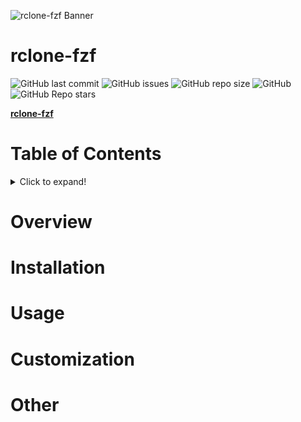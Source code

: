 ![rclone-fzf Banner](media/fzf-rclone-Banner.png)

# rclone-fzf
![GitHub last commit](https://img.shields.io/github/last-commit/ConnerWill/fzf-rclone)
![GitHub issues](https://img.shields.io/github/issues-raw/ConnerWill/rclone-fzf)
![GitHub repo size](https://img.shields.io/github/repo-size/ConnerWill/rclone-fzf)
![GitHub](https://img.shields.io/github/license/ConnerWill/rclone-fzf)
![GitHub Repo stars](https://img.shields.io/github/stars/ConnerWill/rclone-fzf?style=social)

[**rclone-fzf**](https://github.com/ConnerWill/rclone-fzf) 

# Table of Contents
<details>
  <summary>Click to expand!</summary>
====================

* [rclone-fzf](#rclone-fzf)
* [Overview](#overview)
* [Installation](#installation)
* [Usage](#usage)
* [Customization](#customization)
* [Other](#other)


</details>  
  



# Overview

# Installation

# Usage

# Customization

# Other
